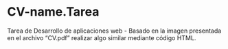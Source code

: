 # CV-name.Tarea
Tarea de Desarrollo de aplicaciones web - 
Basado en la imagen presentada en el archivo “CV.pdf” realizar algo similar mediante código HTML.
